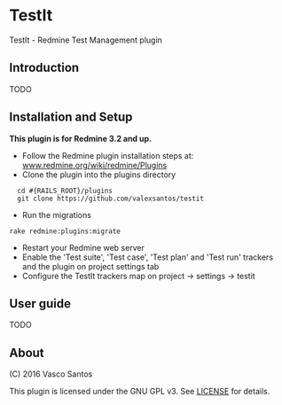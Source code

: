 # TestIt
TestIt - Redmine Test Management plugin

## Introduction

TODO

## Installation and Setup

**This plugin is for Redmine 3.2 and up.**

* Follow the Redmine plugin installation steps at: www.redmine.org/wiki/redmine/Plugins
* Clone the plugin into the plugins directory
```
  cd #{RAILS_ROOT}/plugins
  git clone https://github.com/valexsantos/testit
```
* Run the migrations
```
rake redmine:plugins:migrate
```
* Restart your Redmine web server
* Enable the 'Test suite', 'Test case', 'Test plan' and 'Test run' trackers and the plugin on project settings tab
* Configure the TestIt trackers map on project -> settings -> testit

## User guide

TODO

## About

(C) 2016 Vasco Santos

This plugin is licensed under the GNU GPL v3. See [LICENSE](https://github.com/valexsantos/testit/blob/master/LICENSE) for details.

